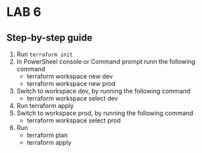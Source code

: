 # LAB 6 
## Step-by-step guide

1. Run `terraform init`
2. In PowerSheel console or Command prompt runn the following command 
    - terraform workspace new dev
    - terraform workspace new prod
2. Switch to workspace dev, by running the following command 
    - terraform workspace select dev
3. Run terraform apply
4. Switch to workspace prod, by running the following command
    - terraform workspace select prod
5. Run 
    - terraform plan
    - terraform apply
